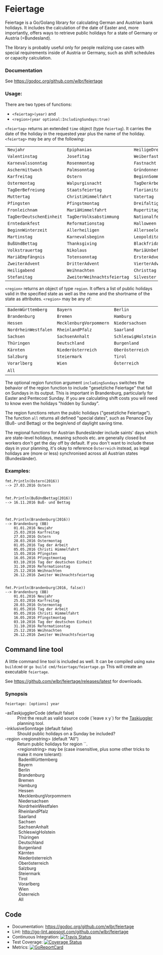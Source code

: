 # Feiertage
Feiertage is a Go/Golang library for calculating German and Austrian bank holidays. It includes the calculation of the date of Easter and, more importantly, offers ways to retrieve public holidays for a state of Germany or Austria (=Bundesland).

The library is probably useful only for people realizing use cases with special requirements inside of Austria or Germany, such as shift schedules or capacity calculation.

### Documentation
See https://godoc.org/github.com/wlbr/feiertage

### Usage:
There are two types of functions:

  * `<feiertag>(year)` and
  * `<region>(year optional:IncludingSundays:true)`

`<feiertag>` returns an extended `time` object (type `feiertag`). It carries the date of the holiday
in the requested year plus the name of the holiday. `<feiertag>` may be any of the following:

||||
|----|-----|----|
`Neujahr` | `Epiphanias` | `HeiligeDreiKönige`
`Valentinstag` | `Josefitag` | `Weiberfastnacht`
`Karnevalssonntag` | `Rosenmontag` | `Fastnacht`
`Aschermittwoch` | `Palmsonntag` | `Gründonnerstag`
`Karfreitag` | `Ostern` | `BeginnSommerzeit`
`Ostermontag` | `Walpurgisnacht` | `TagDerArbeit`
`TagDerBefreiung` | `Staatsfeiertag` | `Florianitag`
`Muttertag` | `ChristiHimmelfahrt` | `Vatertag`
`Pfingsten` | `Pfingstmontag` | `Dreifaltigkeitssonntag`
`Fronleichnam` | `MariäHimmelfahrt` | `Rupertitag`
`TagDerDeutschenEinheit` | `TagDerVolksabstimmung` | `Nationalfeiertag`
`Erntedankfest` | `Reformationstag` | `Halloween`
`BeginnWinterzeit` | `Allerheiligen` | `Allerseelen`
`Martinstag` | `Karnevalsbeginn` | `Leopolditag`
`BußUndBettag` | `Thanksgiving` | `Blackfriday`
`Volkstrauertag` | `Nikolaus` | `MariäUnbefleckteEmpfängnis`
`MariäEmpfängnis` | `Totensonntag` | `ErsterAdvent`
`ZweiterAdvent` | `DritterAdvent` | `VierterAdvent`
`Heiligabend` | `Weihnachten` | `Christtag`
`Stefanitag` | `ZweiterWeihnachtsfeiertag` | `Silvester`

`<region>` returns an object of type `region`. It offers a list of public holidays valid in the specified state as well as the name and the shortname of the state as attributes.
`<region>` may be any of:

||||
----|-----|----
`BadenWürttemberg` | `Bayern` | `Berlin`
`Brandenburg` | `Bremen` | `Hamburg`
`Hessen` | `MecklenburgVorpommern` | `Niedersachsen`
`NordrheinWestfalen` | `RheinlandPfalz` | `Saarland`
`Sachsen` | `SachsenAnhalt` | `SchleswigHolstein`
`Thüringen` | `Deutschland` | `Burgenland`
`Kärnten` | `Niederösterreich` | `Oberösterreich`
`Salzburg` | `Steiermark` | `Tirol`
`Vorarlberg` | `Wien` | `Österreich`
`All` | &nbsp; | &nbsp;

The optional region function argument `includingSundays` switches the behavior of the region function to include "gesetzliche Feiertage" that fall on Sundays in its output. This is important in Brandenburg, particularly for Easter and Pentecost Sunday. If you are calculating shift costs you will need to know even the holidays "hidden by Sunday".

The region functions return the public holidays ("gesetzliche Feiertage"). The function `all` returns all defined "special dates", such as Penance Day (Buß- und Bettag) or the begin/end of daylight saving time.

The regional functions for Austrian Bundesländer include saints' days which are state-level holidays, meaning
schools etc. are generally closed but workers don't get the day off by default. If you don't want to
include these days in your planning, it's okay to reference `Österreich` instead, as legal holidays are
(more or less) synchronised across all Austrian states (Bundesländer).

### Examples:

    fmt.Println(Ostern(2016))
    --> 27.03.2016 Ostern


    fmt.Println(BußUndBettag(2016))
    --> 16.11.2016 Buß- und Bettag



    fmt.Println(Brandenburg(2016))
    --> Brandenburg (BB)
        01.01.2016 Neujahr
        25.03.2016 Karfreitag
        27.03.2016 Ostern
        28.03.2016 Ostermontag
        01.05.2016 Tag der Arbeit
        05.05.2016 Christi Himmelfahrt
        15.05.2016 Pfingsten
        16.05.2016 Pfingstmontag
        03.10.2016 Tag der deutschen Einheit
        31.10.2016 Reformationstag
        25.12.2016 Weihnachten
        26.12.2016 Zweiter Weihnachtsfeiertag


    fmt.Println(Brandenburg(2016, false))
    --> Brandenburg (BB)
        01.01.2016 Neujahr
        25.03.2016 Karfreitag
        28.03.2016 Ostermontag
        01.05.2016 Tag der Arbeit
        05.05.2016 Christi Himmelfahrt
        16.05.2016 Pfingstmontag
        03.10.2016 Tag der deutschen Einheit
        31.10.2016 Reformationstag
        25.12.2016 Weihnachten
        26.12.2016 Zweiter Weihnachtsfeiertag


## Command line tool

A little command line tool is included as well. It can be compiled using `make buildcmd` or `go build cmd/feiertage/feiertage.go` This will create an executable `feiertage`.

See https://github.com/wlbr/feiertage/releases/latest for downloads.

### Synopsis

`feiertage: [options] year`<br>
<dl>
<dt>-asTaskjugglerCode (default false)</dt>
<dd>Print the result as valid source code (`leave x y`) for the <a href="http://www.taskjuggler.org/">Taskjuggler</a> planning tool.
<dt>-inklusiveSonntage (default false)</dt>
<dd>Should public holidays on a Sunday be included?</dd>
<dt>-region &lt;regionstring&gt; (default "All")</dt>
<dd>Return public holidays for region `<regionstring>`.<br>
<dd>&lt;regionstring&gt; may be (case insensitive, plus some other tricks to make it more tolerant):<br>
&nbsp;BadenWürttemberg<br>
&nbsp;Bayern<br>
&nbsp;Berlin<br>
&nbsp;Brandenburg<br>
&nbsp;Bremen<br>
&nbsp;Hamburg<br>
&nbsp;Hessen<br>
&nbsp;MecklenburgVorpommern<br>
&nbsp;Niedersachsen<br>
&nbsp;NordrheinWestfalen<br>
&nbsp;RheinlandPfalz<br>
&nbsp;Saarland<br>
&nbsp;Sachsen<br>
&nbsp;SachsenAnhalt<br>
&nbsp;SchleswigHolstein<br>
&nbsp;Thüringen<br>
&nbsp;Deutschland<br>
&nbsp;Burgenland<br>
&nbsp;Kärnten<br>
&nbsp;Niederösterreich<br>
&nbsp;Oberösterreich<br>
&nbsp;Salzburg<br>
&nbsp;Steiermark<br>
&nbsp;Tirol<br>
&nbsp;Vorarlberg<br>
&nbsp;Wien<br>
&nbsp;Österreich<br>
&nbsp;All</dd>
</dl>


## Code
* Documentation: https://godoc.org/github.com/wlbr/feiertage
* Lint: http://go-lint.appspot.com/github.com/wlbr/feiertage
* Continuous Integration: [![Travis Status](https://api.travis-ci.com/wlbr/feiertage.svg?branch=master)](https://travis-ci.com/wlbr/feiertage)
* Test Coverage: [![Coverage Status](https://coveralls.io/repos/github/wlbr/feiertage/badge.svg?branch=master)](https://coveralls.io/github/wlbr/feiertage?branch=master)
* Metrics: [![GoReportCard](https://goreportcard.com/badge/github.com/wlbr/feiertage)](https://goreportcard.com/report/github.com/wlbr/feiertage)
